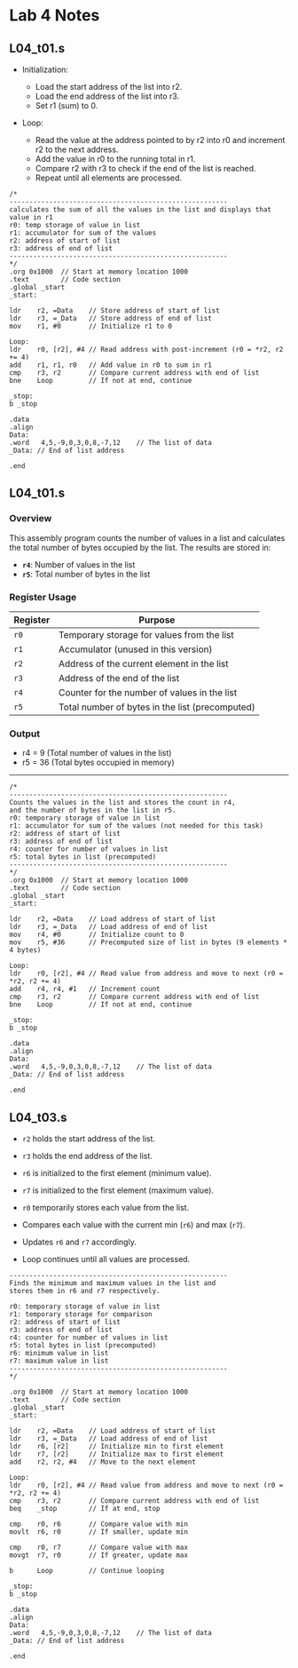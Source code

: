 # Lab 4 Notes

## L04_t01.s

- Initialization:

    - Load the start address of the list into r2.
    - Load the end address of the list into r3.
    - Set r1 (sum) to 0.

- Loop:

    - Read the value at the address pointed to by r2 into r0 and increment r2 to the next address.
    - Add the value in r0 to the running total in r1.
    - Compare r2 with r3 to check if the end of the list is reached.
    - Repeat until all elements are processed.

```assembly
/*
-------------------------------------------------------
calculates the sum of all the values in the list and displays that value in r1
r0: temp storage of value in list
r1: accumulator for sum of the values
r2: address of start of list
r3: address of end of list
-------------------------------------------------------
*/
.org 0x1000  // Start at memory location 1000
.text        // Code section
.global _start
_start:

ldr    r2, =Data    // Store address of start of list
ldr    r3, =_Data   // Store address of end of list
mov    r1, #0		// Initialize r1 to 0

Loop:
ldr    r0, [r2], #4 // Read address with post-increment (r0 = *r2, r2 += 4)
add    r1, r1, r0   // Add value in r0 to sum in r1
cmp    r3, r2       // Compare current address with end of list
bne    Loop         // If not at end, continue

_stop:
b _stop

.data
.align
Data:
.word   4,5,-9,0,3,0,8,-7,12    // The list of data
_Data: // End of list address

.end
```

## L04_t01.s

### Overview
This assembly program counts the number of values in a list and calculates the total number of bytes occupied by the list. The results are stored in:
- **`r4`**: Number of values in the list
- **`r5`**: Total number of bytes in the list

### Register Usage
| Register | Purpose |
|----------|---------|
| `r0` | Temporary storage for values from the list |
| `r1` | Accumulator (unused in this version) |
| `r2` | Address of the current element in the list |
| `r3` | Address of the end of the list |
| `r4` | Counter for the number of values in the list |
| `r5` | Total number of bytes in the list (precomputed) |

### Output

- r4 = 9 (Total number of values in the list)
- r5 = 36 (Total bytes occupied in memory)

---

```assembly
/*
-------------------------------------------------------
Counts the values in the list and stores the count in r4,
and the number of bytes in the list in r5.
r0: temporary storage of value in list
r1: accumulator for sum of the values (not needed for this task)
r2: address of start of list
r3: address of end of list
r4: counter for number of values in list
r5: total bytes in list (precomputed)
-------------------------------------------------------
*/
.org 0x1000  // Start at memory location 1000
.text        // Code section
.global _start
_start:

ldr    r2, =Data    // Load address of start of list
ldr    r3, =_Data   // Load address of end of list
mov    r4, #0       // Initialize count to 0
mov    r5, #36      // Precomputed size of list in bytes (9 elements * 4 bytes)

Loop:
ldr    r0, [r2], #4 // Read value from address and move to next (r0 = *r2, r2 += 4)
add    r4, r4, #1   // Increment count
cmp    r3, r2       // Compare current address with end of list
bne    Loop         // If not at end, continue

_stop:
b _stop

.data
.align
Data:
.word   4,5,-9,0,3,0,8,-7,12    // The list of data
_Data: // End of list address

.end
```

## L04_t03.s

- `r2` holds the start address of the list.
- `r3` holds the end address of the list.
- `r6` is initialized to the first element (minimum value).
- `r7` is initialized to the first element (maximum value).

- `r0` temporarily stores each value from the list.
- Compares each value with the current min (`r6`) and max (`r7`).
- Updates `r6` and `r7` accordingly.
- Loop continues until all values are processed.

```assembly
-------------------------------------------------------
Finds the minimum and maximum values in the list and 
stores them in r6 and r7 respectively.

r0: temporary storage of value in list
r1: temporary storage for comparison
r2: address of start of list
r3: address of end of list
r4: counter for number of values in list
r5: total bytes in list (precomputed)
r6: minimum value in list
r7: maximum value in list
-------------------------------------------------------
*/

.org 0x1000  // Start at memory location 1000
.text        // Code section
.global _start
_start:

ldr    r2, =Data    // Load address of start of list
ldr    r3, =_Data   // Load address of end of list
ldr    r6, [r2]     // Initialize min to first element
ldr    r7, [r2]     // Initialize max to first element
add    r2, r2, #4   // Move to the next element

Loop:
ldr    r0, [r2], #4 // Read value from address and move to next (r0 = *r2, r2 += 4)
cmp    r3, r2       // Compare current address with end of list
beq    _stop        // If at end, stop

cmp    r0, r6       // Compare value with min
movlt  r6, r0       // If smaller, update min

cmp    r0, r7       // Compare value with max
movgt  r7, r0       // If greater, update max

b      Loop         // Continue looping

_stop:
b _stop

.data
.align
Data:
.word   4,5,-9,0,3,0,8,-7,12    // The list of data
_Data: // End of list address

.end
```

